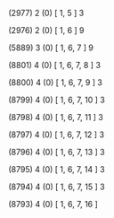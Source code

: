 (2977) 2 (0) [ 1, 5 ] 3 


(2976) 2 (0) [ 1, 6 ] 9 


(5889) 3 (0) [ 1, 6, 7 ] 9 


(8801) 4 (0) [ 1, 6, 7, 8 ] 3 


(8800) 4 (0) [ 1, 6, 7, 9 ] 3 


(8799) 4 (0) [ 1, 6, 7, 10 ] 3 


(8798) 4 (0) [ 1, 6, 7, 11 ] 3 


(8797) 4 (0) [ 1, 6, 7, 12 ] 3 


(8796) 4 (0) [ 1, 6, 7, 13 ] 3 


(8795) 4 (0) [ 1, 6, 7, 14 ] 3 


(8794) 4 (0) [ 1, 6, 7, 15 ] 3 


(8793) 4 (0) [ 1, 6, 7, 16 ]  

